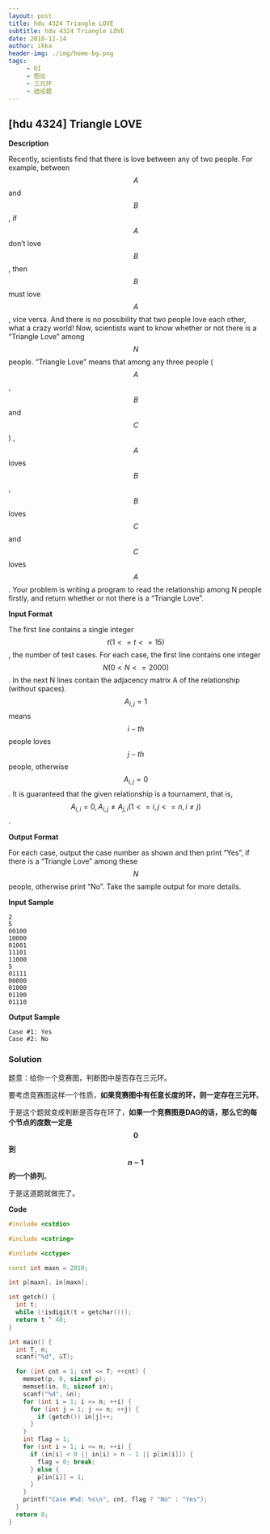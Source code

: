 ```yaml
---
layout: post
title: hdu 4324 Triangle LOVE
subtitle: hdu 4324 Triangle LOVE
date: 2018-12-14
author: ikka
header-img: ./img/home-bg.png
tags: 
     - OI
     - 图论
     - 三元环
     - 结论题
---
```


## [hdu 4324] Triangle LOVE

**Description**

  Recently, scientists find that there is love between any of two people. For example, between $$A$$ and $$B$$, if $$A$$ don’t love $$B$$, then $$B$$ must love $$A$$, vice versa. And there is no possibility that two people love each other, what a crazy world!
  Now, scientists want to know whether or not there is a “Triangle Love” among $$N$$ people. “Triangle Love” means that among any three people ($$A$$,$$B$$ and $$C$$) , $$A$$ loves $$B$$, $$B$$ loves $$C$$ and $$C$$ loves $$A$$.
  Your problem is writing a program to read the relationship among N people firstly, and return whether or not there is a “Triangle Love”.

**Input Format**

  The first line contains a single integer $$t (1 <= t <= 15)$$, the number of test cases.
  For each case, the first line contains one integer $$N (0 < N <= 2000)$$.
  In the next N lines contain the adjacency matrix A of the relationship (without spaces). $$A_{i,j} = 1$$ means $$i-th$$ people loves $$j-th$$ people, otherwise $$A_{i,j} = 0$$.
  It is guaranteed that the given relationship is a tournament, that is, $$A_{i,i}= 0, A_{i,j} \neq A_{j,i}(1<=i, j<=n,i \neq j)$$.

**Output Format**

  For each case, output the case number as shown and then print “Yes”, if there is a “Triangle Love” among these $$N$$ people, otherwise print “No”.
  Take the sample output for more details.


**Input Sample**

```
2
5
00100
10000
01001
11101
11000
5
01111
00000
01000
01100
01110
```

**Output Sample**

```
Case #1: Yes
Case #2: No
```

### Solution

题意：给你一个竞赛图，判断图中是否存在三元环。

要考虑竞赛图这样一个性质，**如果竞赛图中有任意长度的环，则一定存在三元环**。

于是这个题就变成判断是否存在环了，**如果一个竞赛图是DAG的话，那么它的每个节点的度数一定是$$0$$到$$n-1$$的一个排列**。

于是这道题就做完了。

**Code**

``` cpp
#include <cstdio>

#include <cstring>

#include <cctype>

const int maxn = 2010;

int p[maxn], in[maxn];

int getch() {
  int t;
  while (!isdigit(t = getchar()));
  return t ^ 48;
}

int main() {
  int T, n;
  scanf("%d", &T);

  for (int cnt = 1; cnt <= T; ++cnt) {
    memset(p, 0, sizeof p);
    memset(in, 0, sizeof in);
    scanf("%d", &n);
    for (int i = 1; i <= n; ++i) {
      for (int j = 1; j <= n; ++j) {
        if (getch()) in[j]++;
      }
    }
    int flag = 1;
    for (int i = 1; i <= n; ++i) {
      if (in[i] < 0 || in[i] > n - 1 || p[in[i]]) {
        flag = 0; break;
      } else {
        p[in[i]] = 1;
      }
    }
    printf("Case #%d: %s\n", cnt, flag ? "No" : "Yes");
  }
  return 0;
}
```

